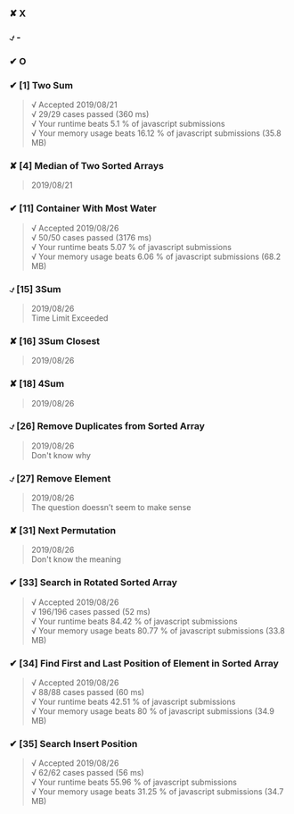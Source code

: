 ### &#10008; X
### &#9083; -
### &#10004; O

### &#10004; [1] Two Sum

>√ Accepted 2019/08/21  
  √ 29/29 cases passed (360 ms)  
  √ Your runtime beats 5.1 % of javascript submissions  
  √ Your memory usage beats 16.12 % of javascript submissions (35.8 MB)  
  
### &#10008; [4] Median of Two Sorted Arrays

>2019/08/21

### &#10004; [11] Container With Most Water

>√ Accepted 2019/08/26  
  √ 50/50 cases passed (3176 ms)  
  √ Your runtime beats 5.07 % of javascript submissions  
  √ Your memory usage beats 6.06 % of javascript submissions (68.2 MB)  

### &#9083; [15] 3Sum

>2019/08/26  
Time Limit Exceeded

### &#10008; [16] 3Sum Closest

>2019/08/26

### &#10008; [18] 4Sum

>2019/08/26

### &#9083; [26] Remove Duplicates from Sorted Array

>2019/08/26  
Don't know why

### &#9083; [27] Remove Element

>2019/08/26  
The question doessn’t seem to make sense

### &#10008; [31] Next Permutation

>2019/08/26  
Don't know the meaning

### &#10004; [33] Search in Rotated Sorted Array

>√ Accepted 2019/08/26  
  √ 196/196 cases passed (52 ms)  
  √ Your runtime beats 84.42 % of javascript submissions  
  √ Your memory usage beats 80.77 % of javascript submissions (33.8 MB)

### &#10004; [34] Find First and Last Position of Element in Sorted Array

>√ Accepted 2019/08/26  
  √ 88/88 cases passed (60 ms)  
  √ Your runtime beats 42.51 % of javascript submissions  
  √ Your memory usage beats 80 % of javascript submissions (34.9 MB)  

### &#10004; [35] Search Insert Position

>√ Accepted 2019/08/26  
  √ 62/62 cases passed (56 ms)  
  √ Your runtime beats 55.96 % of javascript submissions  
  √ Your memory usage beats 31.25 % of javascript submissions (34.7 MB)  

